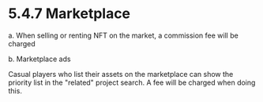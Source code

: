 # 5.4.7 Marketplace

a. When selling or renting NFT on the market, a commission fee will be charged

b. Marketplace ads

Casual players who list their assets on the marketplace can show the priority list in the "related" project search. A fee will be charged when doing this.